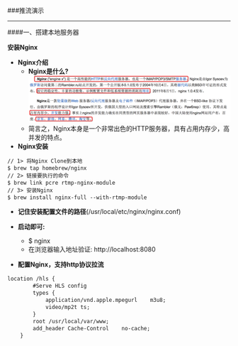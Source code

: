 ###推流演示
***
####一、搭建本地服务器

**安装Nginx**
- **Nginx介绍**
    - **Nginx是什么?**
    ![](/assets/193353-d0d35adf8eb94a3b.png)
    - 简言之，Nginx本身是一个非常出色的HTTP服务器，具有占用内存少，高并发的特点。
- **Nginx安装**

```objc
// 1> 将Nginx Clone到本地
$ brew tap homebrew/nginx
// 2> 链接要执行的命令
$ brew link pcre rtmp-nginx-module
// 3> 安装Nginx
$ brew install nginx-full --with-rtmp-module
```

- **记住安装配置文件的路径**(/usr/local/etc/nginx/nginx.conf)
- **启动即可:**

    - $ nginx
    - 在浏览器输入地址验证: http://localhost:8080
- **配置Nginx，支持http协议拉流**

```objc
location /hls {
        #Serve HLS config
        types {
            application/vnd.apple.mpegurl    m3u8;
            video/mp2t ts;
        }
        root /usr/local/var/www;
        add_header Cache-Control    no-cache;
    }
```